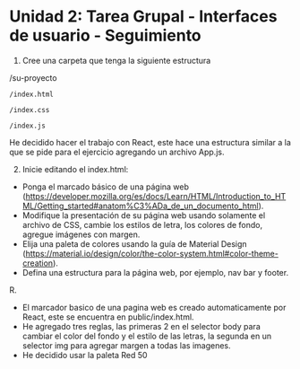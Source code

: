 # Unidad 2: Tarea Grupal - Interfaces de usuario - Seguimiento

1. Cree una carpeta que tenga la siguiente estructura

  /su-proyecto

  	/index.html

    /index.css

    /index.js

He decidido hacer el trabajo con React, este hace una estructura similar a la que se pide para el ejercicio agregando un archivo App.js.

2. Inicie editando el index.html:

- Ponga el marcado básico de una página web (https://developer.mozilla.org/es/docs/Learn/HTML/Introduction_to_HTML/Getting_started#anatom%C3%ADa_de_un_documento_html).
- Modifique la presentación de su página web usando solamente el archivo de CSS, cambie los estilos de letra, los colores de fondo, agregue imágenes con margen.
- Elija una paleta de colores usando la guía de Material Design (https://material.io/design/color/the-color-system.html#color-theme-creation). 
- Defina una estructura para la página web, por ejemplo, nav bar y footer.

R.

- El marcador basico de una pagina web es creado automaticamente por React, este se encuentra en public/index.html.
- He agregado tres reglas, las primeras 2 en el selector body para cambiar el color del fondo y el estilo de las letras, la segunda en un selector img para agregar margen a todas las imagenes.
- He decidido usar la paleta Red 50
